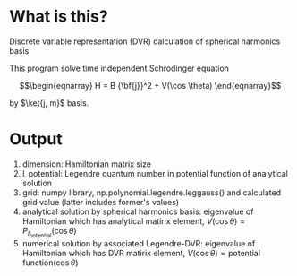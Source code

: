 # What is this?
Discrete variable representation (DVR) calculation of spherical harmonics basis

This program solve time independent Schrodinger equation
```math
\begin{eqnarray}
  H = B {\bf{j}}^2 + V(\cos \theta)
\end{eqnarray}
```
by $\ket{j, m}$ basis.

# Output
1. dimension: Hamiltonian matrix size
2. l_potential: Legendre quantum number in potential function of analytical solution
3. grid: numpy library, np.polynomial.legendre.leggauss() and calculated grid value (latter includes former's values)
4. analytical solution by spherical harmonics basis: eigenvalue of Hamiltonian which has analytical matirix element, $V(\cos\theta) = P_{l_{\mathrm{potential}}}(\cos\theta)$
5. numerical solution by associated Legendre-DVR: eigenvalue of Hamiltonian which has DVR matirix element, $V(\cos\theta) = \mathrm{potential\,function}(\cos\theta)$
